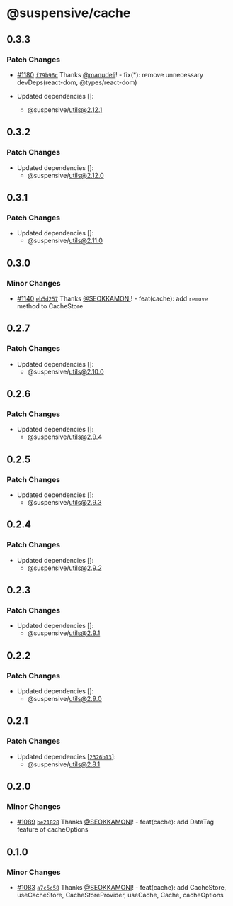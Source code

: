 # @suspensive/cache

## 0.3.3

### Patch Changes

- [#1180](https://github.com/toss/suspensive/pull/1180) [`f79b96c`](https://github.com/toss/suspensive/commit/f79b96c728e15ebe819445cf5d1c2e33e6c96ef4) Thanks [@manudeli](https://github.com/manudeli)! - fix(\*): remove unnecessary devDeps(react-dom, @types/react-dom)

- Updated dependencies []:
  - @suspensive/utils@2.12.1

## 0.3.2

### Patch Changes

- Updated dependencies []:
  - @suspensive/utils@2.12.0

## 0.3.1

### Patch Changes

- Updated dependencies []:
  - @suspensive/utils@2.11.0

## 0.3.0

### Minor Changes

- [#1140](https://github.com/toss/suspensive/pull/1140) [`eb5d257`](https://github.com/toss/suspensive/commit/eb5d25767013ce1125b17948028c48fb15507037) Thanks [@SEOKKAMONI](https://github.com/SEOKKAMONI)! - feat(cache): add `remove` method to CacheStore

## 0.2.7

### Patch Changes

- Updated dependencies []:
  - @suspensive/utils@2.10.0

## 0.2.6

### Patch Changes

- Updated dependencies []:
  - @suspensive/utils@2.9.4

## 0.2.5

### Patch Changes

- Updated dependencies []:
  - @suspensive/utils@2.9.3

## 0.2.4

### Patch Changes

- Updated dependencies []:
  - @suspensive/utils@2.9.2

## 0.2.3

### Patch Changes

- Updated dependencies []:
  - @suspensive/utils@2.9.1

## 0.2.2

### Patch Changes

- Updated dependencies []:
  - @suspensive/utils@2.9.0

## 0.2.1

### Patch Changes

- Updated dependencies [[`2326b13`](https://github.com/toss/suspensive/commit/2326b1341f167454a889953fb0bbf58449e1ca98)]:
  - @suspensive/utils@2.8.1

## 0.2.0

### Minor Changes

- [#1089](https://github.com/toss/suspensive/pull/1089) [`be21828`](https://github.com/toss/suspensive/commit/be218284dc67ccc84ffc29a0bfd84c578c1f37f1) Thanks [@SEOKKAMONI](https://github.com/SEOKKAMONI)! - feat(cache): add DataTag feature of cacheOptions

## 0.1.0

### Minor Changes

- [#1083](https://github.com/toss/suspensive/pull/1083) [`a7c5c58`](https://github.com/toss/suspensive/commit/a7c5c58521ab1aac93420c0a896683917c741af5) Thanks [@SEOKKAMONI](https://github.com/SEOKKAMONI)! - feat(cache): add CacheStore, useCacheStore, CacheStoreProvider, useCache, Cache, cacheOptions
